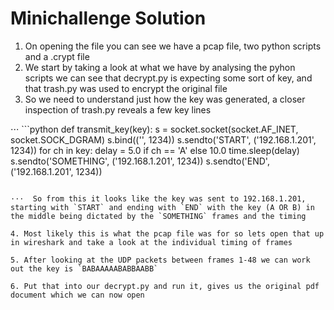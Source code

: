 # Minichallenge Solution

1. On opening the file you can see we have a pcap file, two python scripts and a .crypt file
2. We start by taking a look at what we have by analysing the pyhon scripts we can see that decrypt.py is expecting some sort of key, and that trash.py was used to encrypt the original file
3. So we need to understand just how the key was generated, a closer inspection of trash.py reveals a few key lines

⋅⋅⋅  ```python
def transmit_key(key):
    s = socket.socket(socket.AF_INET, socket.SOCK_DGRAM)
    s.bind(('', 1234))
    s.sendto('START', ('192.168.1.201', 1234))
    for ch in key:
        delay = 5.0 if ch == 'A' else 10.0
        time.sleep(delay)
        s.sendto('SOMETHING', ('192.168.1.201', 1234))
    s.sendto('END', ('192.168.1.201', 1234))
```

⋅⋅⋅  So from this it looks like the key was sent to 192.168.1.201, starting with `START` and ending with `END` with the key (A OR B) in the middle being dictated by the `SOMETHING` frames and the timing

4. Most likely this is what the pcap file was for so lets open that up in wireshark and take a look at the individual timing of frames

5. After looking at the UDP packets between frames 1-48 we can work out the key is `BABAAAAABABBAABB`

6. Put that into our decrypt.py and run it, gives us the original pdf document which we can now open
